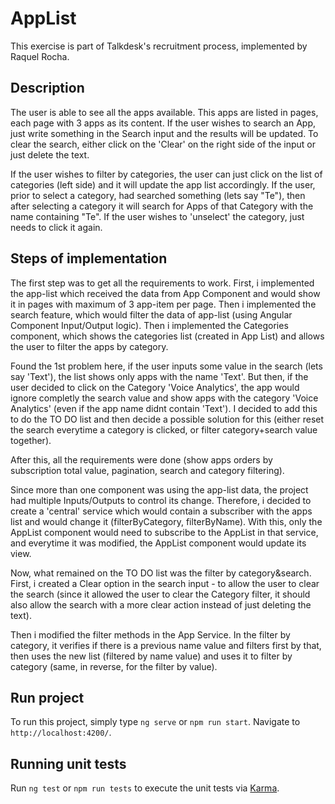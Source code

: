 # AppList

This exercise is part of Talkdesk's recruitment process, implemented by Raquel Rocha.

## Description

The user is able to see all the apps available. This apps are listed in pages, each page with 3 apps as its content.
If the user wishes to search an App, just write something in the Search input and the results will be updated. To clear the search, either click on the 'Clear' on the right side of the input or just delete the text.

If the user wishes to filter by categories, the user can just click on the list of categories (left side) and it will update the app list accordingly.
If the user, prior to select a category, had searched something (lets say "Te"), then after selecting a category it will search for Apps of that Category with the name containing "Te".
If the user wishes to 'unselect' the category, just needs to click it again.

## Steps of implementation

The first step was to get all the requirements to work.
First, i implemented the app-list which received the data from App Component and would show it in pages with maximum of 3 app-item per page.
Then i implemented the search feature, which would filter the data of app-list (using Angular Component Input/Output logic).
Then i implemented the Categories component, which shows the categories list (created in App List) and allows the user to filter the apps by category.

Found the 1st problem here, if the user inputs some value in the search (lets say 'Text'), the list shows only apps with the name 'Text'. But then, if the user decided to click on the Category 'Voice Analytics', the app would ignore completly the search value and show apps with the category 'Voice Analytics' (even if the app name didnt contain 'Text'). I decided to add this to do the TO DO list and then decide a possible solution for this (either reset the search everytime a category is clicked, or filter category+search value together).

After this, all the requirements were done (show apps orders by subscription total value, pagination, search and category filtering).

Since more than one component was using the app-list data, the project had multiple Inputs/Outputs to control its change.
Therefore, i decided to create a 'central' service which would contain a subscriber with the apps list and would change it (filterByCategory, filterByName).
With this, only the AppList component would need to subscribe to the AppList in that service, and everytime it was modified, the AppList component would update its view.

Now, what remained on the TO DO list was the filter by category&search.
First, i created a Clear option in the search input - to allow the user to clear the search (since it allowed the user to clear the Category filter, it should also allow the search with a more clear action instead of just deleting the text).

Then i modified the filter methods in the App Service.
In the filter by category, it verifies if there is a previous name value and filters first by that, then uses the new list (filtered by name value) and uses it to filter by category (same, in reverse, for the filter by value).

## Run project

To run this project, simply type `ng serve` or `npm run start`. Navigate to `http://localhost:4200/`. 

## Running unit tests

Run `ng test` or `npm run tests` to execute the unit tests via [Karma](https://karma-runner.github.io).


